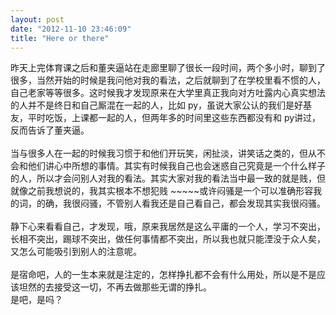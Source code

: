```yaml
---
layout: post
date: "2012-11-10 23:46:09"
title: "Here or there"
---
```

昨天上完体育课之后和董夹逼站在走廊里聊了很长一段时间，两个多小时，聊到了很多，当然开始的时候是我问他对我的看法，之后就聊到了在学校里看不惯的人，自己老家等等很多。这时候我才发现原来在大学里真正我向对方吐露内心真实想法的人并不是终日和自己厮混在一起的人，比如 py，虽说大家公认的我们是好基友，平时吃饭，上课都一起的人，但两年多的时间里这些东西都没有和 py讲过，反而告诉了董夹逼。  
<br>
当与很多人在一起的时候我习惯于和他们开玩笑，闲扯淡，讲笑话之类的，但从不会和他们讲心中所想的事情。其实有时候我自己也会迷惑自己究竟是一个什么样子的人，所以才会问别人对我的看法。其实大家对我的看法当中最一致的就是贱，但就像之前我想说的，我其实根本不想犯贱 ~~~~~或许闷骚是一个可以准确形容我的词，的确，我很闷骚，不管别人看我还是自己看自己，都会发现其实我很闷骚。  
<br>
静下心来看看自己，才发现，哦，原来我居然是这么平庸的一个人，学习不突出，长相不突出，踢球不突出，做任何事情都不突出，所以我也就只能湮没于众人矣，又怎么可能吸引到别人的注意呢。  
<br>
是宿命吧，人的一生本来就是注定的，怎样挣扎都不会有什么用处，所以是不是应该坦然的去接受这一切，不再去做那些无谓的挣扎。  
是吧，是吗？